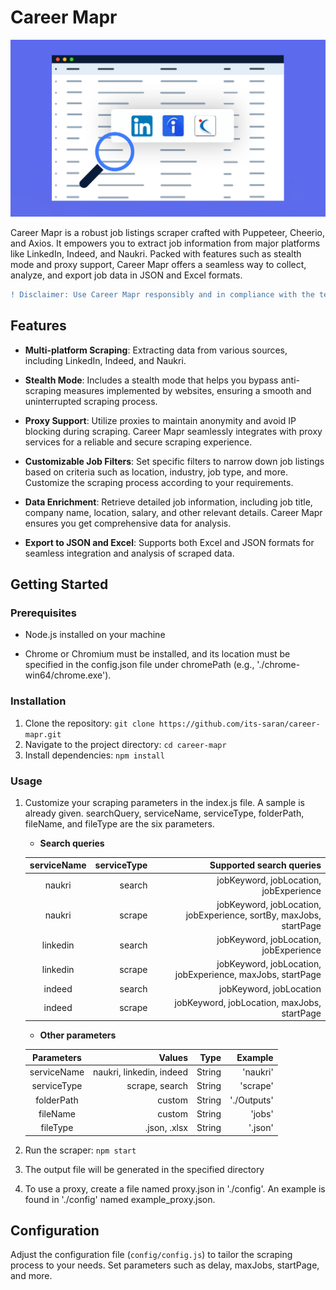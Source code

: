 # Career Mapr

![Project Cover](/images/career_mapr.jpg)

Career Mapr is a robust job listings scraper crafted with Puppeteer, Cheerio, and Axios. It empowers you to extract job information from major platforms like LinkedIn, Indeed, and Naukri. Packed with features such as stealth mode and proxy support, Career Mapr offers a seamless way to collect, analyze, and export job data in JSON and Excel formats.

```diff
! Disclaimer: Use Career Mapr responsibly and in compliance with the terms of service of the targeted platforms. The developers are not responsible for any misuse or violation of terms. 
```

## Features

- **Multi-platform Scraping**: Extracting data from various sources, including LinkedIn, Indeed, and Naukri.

- **Stealth Mode**: Includes a stealth mode that helps you bypass anti-scraping measures implemented by websites, ensuring a smooth and uninterrupted scraping process.

- **Proxy Support**: Utilize proxies to maintain anonymity and avoid IP blocking during scraping. Career Mapr seamlessly integrates with proxy services for a reliable and secure scraping experience.

- **Customizable Job Filters**: Set specific filters to narrow down job listings based on criteria such as location, industry, job type, and more. Customize the scraping process according to your requirements.

- **Data Enrichment**: Retrieve detailed job information, including job title, company name, location, salary, and other relevant details. Career Mapr ensures you get comprehensive data for analysis.

- **Export to JSON and Excel**: Supports both Excel and JSON formats for seamless integration and analysis of scraped data.


## Getting Started

### Prerequisites
- Node.js installed on your machine

- Chrome or Chromium must be installed, and its location must be specified in the config.json file under chromePath (e.g., './chrome-win64/chrome.exe').

### Installation
1. Clone the repository: `git clone https://github.com/its-saran/career-mapr.git`
2. Navigate to the project directory: `cd career-mapr`
3. Install dependencies: `npm install`

### Usage
1. Customize your scraping parameters in the index.js file. A sample is already given. searchQuery, serviceName, serviceType, folderPath, fileName, and fileType are the six parameters.

    - **Search queries**

    | serviceName      | serviceType     |     Supported search queries              |
    | :--------------: | ------------:   |  ------------------------------:          |   
    |  naukri          |   search        |    jobKeyword, jobLocation, jobExperience |
    |  naukri          |   scrape        |    jobKeyword, jobLocation, jobExperience, sortBy, maxJobs, startPage |
    |  linkedin        |   search        |    jobKeyword, jobLocation, jobExperience |
    |  linkedin        |   scrape        |    jobKeyword, jobLocation, jobExperience, maxJobs, startPage |
    |  indeed          |   search        |    jobKeyword, jobLocation|
    |  indeed          |   scrape        |    jobKeyword, jobLocation, maxJobs, startPage |


    - **Other parameters**

    | Parameters       | Values                      |     Type     |     Example      |
    | :--------------: | ------------------------:   |  ---------:  |     -------:     |
    |  serviceName     |   naukri, linkedin, indeed  |    String    |     'naukri'     |
    |  serviceType     |   scrape, search            |    String    |     'scrape'     |
    |  folderPath      |      custom                 |    String    |     './Outputs'  |
    |  fileName        |      custom                 |    String    |     'jobs'       |
    |  fileType        |     .json, .xlsx            |    String    |     '.json'      |

2. Run the scraper: `npm start`

3. The output file will be generated in the specified directory

4. To use a proxy, create a file named proxy.json in './config'. An example is found in './config' named example_proxy.json.

## Configuration

Adjust the configuration file (`config/config.js`) to tailor the scraping process to your needs. Set parameters such as delay, maxJobs, startPage, and more.
